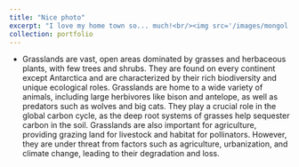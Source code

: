 ```yaml
---
title: "Nice photo"
excerpt: "I love my home town so... much!<br/><img src='/images/mongol.jpeg'>"
collection: portfolio
---
```


- Grasslands are vast, open areas dominated by grasses and herbaceous plants, with few trees and shrubs. They are found on every continent except Antarctica and are characterized by their rich biodiversity and unique ecological roles. Grasslands are home to a wide variety of animals, including large herbivores like bison and antelope, as well as predators such as wolves and big cats. They play a crucial role in the global carbon cycle, as the deep root systems of grasses help sequester carbon in the soil. Grasslands are also important for agriculture, providing grazing land for livestock and habitat for pollinators. However, they are under threat from factors such as agriculture, urbanization, and climate change, leading to their degradation and loss.

